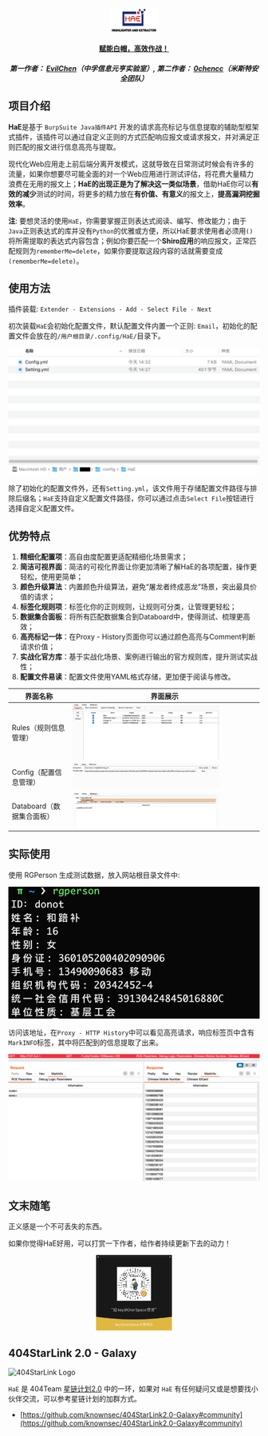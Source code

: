 <div align="center">
<img src="images/logo.png" style="width: 20%" />
<h4><a href="https://gh0st.cn/HaE/">赋能白帽，高效作战！</a></h4>
<h5>第一作者： <a href="https://github.com/gh0stkey">EvilChen</a>（中孚信息元亨实验室）, 第二作者： <a href="https://github.com/0chencc">0chencc</a>（米斯特安全团队）</h5>
</div>


## 项目介绍

**HaE**是基于 `BurpSuite Java插件API` 开发的请求高亮标记与信息提取的辅助型框架式插件，该插件可以通过自定义正则的方式匹配响应报文或请求报文，并对满足正则匹配的报文进行信息高亮与提取。

现代化Web应用走上前后端分离开发模式，这就导致在日常测试时候会有许多的流量，如果你想要尽可能全面的对一个Web应用进行测试评估，将花费大量精力浪费在无用的报文上；**HaE的出现正是为了解决这一类似场景**，借助HaE你可以**有效的减少**测试的时间，将更多的精力放在**有价值、有意义**的报文上，**提高漏洞挖掘效率**。

**注**: 要想灵活的使用`HaE`，你需要掌握正则表达式阅读、编写、修改能力；由于`Java`正则表达式的库并没有`Python`的优雅或方便，所以HaE要求使用者必须用`()`将所需提取的表达式内容包含；例如你要匹配一个**Shiro应用**的响应报文，正常匹配规则为`rememberMe=delete`，如果你要提取这段内容的话就需要变成`(rememberMe=delete)`。

## 使用方法

插件装载: `Extender - Extensions - Add - Select File - Next`

初次装载`HaE`会初始化配置文件，默认配置文件内置一个正则: `Email`，初始化的配置文件会放在的`/用户根目录/.config/HaE/`目录下。

![-w477](images/show_config.png)

除了初始化的配置文件外，还有`Setting.yml`，该文件用于存储配置文件路径与排除后缀名；`HaE`支持自定义配置文件路径，你可以通过点击`Select File`按钮进行选择自定义配置文件。

## 优势特点

1. **精细化配置项**：高自由度配置更适配精细化场景需求；
2. **简洁可视界面**：简洁的可视化界面让你更加清晰了解HaE的各项配置，操作更轻松，使用更简单；
3. **颜色升级算法**：内置颜色升级算法，避免“屠龙者终成恶龙”场景，突出最具价值的请求；
4. **标签化规则项**：标签化你的正则规则，让规则可分类，让管理更轻松；
5. **数据集合面板**：将所有匹配数据集合到Databoard中，使得测试、梳理更高效；
6. **高亮标记一体**：在Proxy - History页面你可以通过颜色高亮与Comment判断请求价值；
7. **实战化官方库**：基于实战化场景、案例进行输出的官方规则库，提升测试实战性；
8. **配置文件易读**：配置文件使用YAML格式存储，更加便于阅读与修改。

| 界面名称                  | 界面展示                                              |
| ------------------------- | ----------------------------------------------------- |
| Rules（规则信息管理）     | <img src="images/rules.png" style="width: 80%" />     |
| Config（配置信息管理）    | <img src="images/config.png" style="width: 80%" />    |
| Databoard（数据集合面板） | <img src="images/databoard.png" style="width: 80%" /> |



## 实际使用

使用 RGPerson 生成测试数据，放入网站根目录文件中: 

![-w467](images/16000719723284.jpg)

访问该地址，在`Proxy - HTTP History`中可以看见高亮请求，响应标签页中含有`MarkINFO`标签，其中将匹配到的信息提取了出来。

![-w1047](images/16000720732854.png)

## 文末随笔

正义感是一个不可丢失的东西。

如果你觉得HaE好用，可以打赏一下作者，给作者持续更新下去的动力！

<div align=center>
<img src="images/reward.jpeg" style="width: 30%" />
</div>

## 404StarLink 2.0 - Galaxy

![404StarLink Logo](https://github.com/knownsec/404StarLink-Project/raw/master/logo.png)

`HaE` 是 404Team [星链计划2.0](https://github.com/knownsec/404StarLink2.0-Galaxy) 中的一环，如果对 `HaE` 有任何疑问又或是想要找小伙伴交流，可以参考星链计划的加群方式。

- [https://github.com/knownsec/404StarLink2.0-Galaxy#community](https://github.com/knownsec/404StarLink2.0-Galaxy#community)
